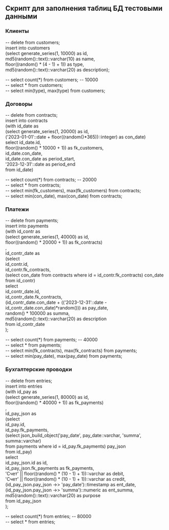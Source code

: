 ## Скрипт для заполнения таблиц БД тестовыми данными ##

### Клиенты ###

-- delete from customers;  
insert into customers   
 (select generate_series(1, 10000) as id,  
    md5(random()::text)::varchar(10) as name,  
    floor((random() * (4 - 1) + 1)) as type,  
    md5(random()::text)::varchar(20) as description);  
   
-- select count(*) from customers; -- 10000  
-- select * from customers;  
-- select min(type), max(type) from customers;  

### Договоры ###

-- delete from contracts;  
insert into contracts   
 (with id_date as  
    (select generate_series(1, 20000) as id,  
           ('2023-01-01'::date + floor((random()*365))::integer) as con_date)  
 select id_date.id,  
    floor((random() * 10000 + 1)) as fk_customers,    
    id_date.con_date,  
    id_date.con_date as period_start,  
    '2023-12-31'::date as period_end  
 from id_date)   

-- select count(*) from contracts; -- 20000  
-- select * from contracts;  
-- select min(fk_customers), max(fk_customers) from contracts;  
-- select min(con_date), max(con_date) from contracts;  
 
### Платежи ###

-- delete from payments;  
insert into payments  
(with id_contr as  
 (select generate_series(1, 40000) as id,  
    floor((random() * 20000 + 1)) as fk_contracts)  
 ,  
 id_contr_date as  
 (select  
    id_contr.id,  
    id_contr.fk_contracts,  
    (select con_date from contracts where id = id_contr.fk_contracts) con_date  
  from id_contr)  
 select  
   id_contr_date.id,  
   id_contr_date.fk_contracts,  
   (id_contr_date.con_date + (('2023-12-31'::date - id_contr_date.con_date)*random())) as pay_date,  
   random() * 100000 as summa,  
   md5(random()::text)::varchar(20) as description  
 from id_contr_date  
);  

-- select count(*) from payments; -- 40000  
-- select * from payments;  
-- select min(fk_contracts), max(fk_contracts) from payments;  
-- select min(pay_date), max(pay_date) from payments;  
 
### Бухгалтерские проводки ###

-- delete from entries;  
insert into entries  
(with id_pay as  
(select generate_series(1, 80000) as id,  
floor((random() * 40000 + 1)) as fk_payments)  
,  
 id_pay_json as  
 (select  
    id_pay.id,  
    id_pay.fk_payments,  
    (select json_build_object('pay_date', pay_date::varchar, 'summa', summa::varchar)  
     from payments where id = id_pay.fk_payments) pay_json  
  from id_pay)  
 select  
   id_pay_json.id as id,  
   id_pay_json.fk_payments as fk_payments,  
   'Счет' || floor((random() * (10 - 1) + 1))::varchar as debit,  
   'Счет' || floor((random() * (10 - 1) + 1))::varchar as credit,  
   (id_pay_json.pay_json ->> 'pay_date')::timestamp as ent_date,   
   (id_pay_json.pay_json ->> 'summa')::numeric as ent_summa,   
   md5(random()::text)::varchar(20) as purpose  
 from id_pay_json    
);  

-- select count(*) from entries; -- 80000  
-- select * from entries;  




